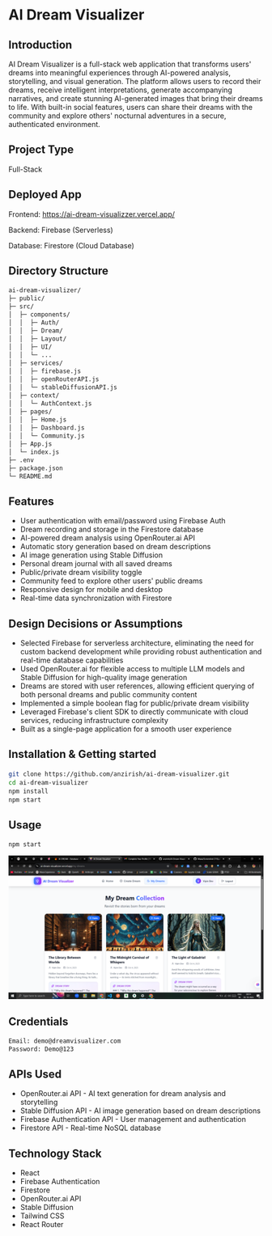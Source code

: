 # AI Dream Visualizer

## Introduction

AI Dream Visualizer is a full-stack web application that transforms users' dreams into meaningful experiences through AI-powered analysis, storytelling, and visual generation. The platform allows users to record their dreams, receive intelligent interpretations, generate accompanying narratives, and create stunning AI-generated images that bring their dreams to life. With built-in social features, users can share their dreams with the community and explore others' nocturnal adventures in a secure, authenticated environment.

## Project Type

Full-Stack

## Deployed App

Frontend: https://ai-dream-visualizzer.vercel.app/

Backend: Firebase (Serverless)

Database: Firestore (Cloud Database)

## Directory Structure

```
ai-dream-visualizer/
├─ public/
├─ src/
│  ├─ components/
│  │  ├─ Auth/
│  │  ├─ Dream/
│  │  ├─ Layout/
│  │  ├─ UI/
│  │  └─ ...
│  ├─ services/
│  │  ├─ firebase.js
│  │  ├─ openRouterAPI.js
│  │  └─ stableDiffusionAPI.js
│  ├─ context/
│  │  └─ AuthContext.js
│  ├─ pages/
│  │  ├─ Home.js
│  │  ├─ Dashboard.js
│  │  └─ Community.js
│  ├─ App.js
│  └─ index.js
├─ .env
├─ package.json
└─ README.md
```

## Features

- User authentication with email/password using Firebase Auth
- Dream recording and storage in the Firestore database
- AI-powered dream analysis using OpenRouter.ai API
- Automatic story generation based on dream descriptions
- AI image generation using Stable Diffusion
- Personal dream journal with all saved dreams
- Public/private dream visibility toggle
- Community feed to explore other users' public dreams
- Responsive design for mobile and desktop
- Real-time data synchronization with Firestore

## Design Decisions or Assumptions

- Selected Firebase for serverless architecture, eliminating the need for custom backend development while providing robust authentication and real-time database capabilities
- Used OpenRouter.ai for flexible access to multiple LLM models and Stable Diffusion for high-quality image generation
- Dreams are stored with user references, allowing efficient querying of both personal dreams and public community content
- Implemented a simple boolean flag for public/private dream visibility
- Leveraged Firebase's client SDK to directly communicate with cloud services, reducing infrastructure complexity
- Built as a single-page application for a smooth user experience

## Installation & Getting started

```bash
git clone https://github.com/anzirish/ai-dream-visualizer.git
cd ai-dream-visualizer
npm install
npm start
```

## Usage

```bash
npm start
```

![Personal Finance Dashboard Screenshot](https://github.com/anzirish/Masai/blob/main/Screenshot%20(117).png)

## Credentials

```
Email: demo@dreamvisualizer.com
Password: Demo@123
```

## APIs Used

- OpenRouter.ai API - AI text generation for dream analysis and storytelling
- Stable Diffusion API - AI image generation based on dream descriptions
- Firebase Authentication API - User management and authentication
- Firestore API - Real-time NoSQL database

## Technology Stack

- React
- Firebase Authentication
- Firestore
- OpenRouter.ai API
- Stable Diffusion
- Tailwind CSS
- React Router
